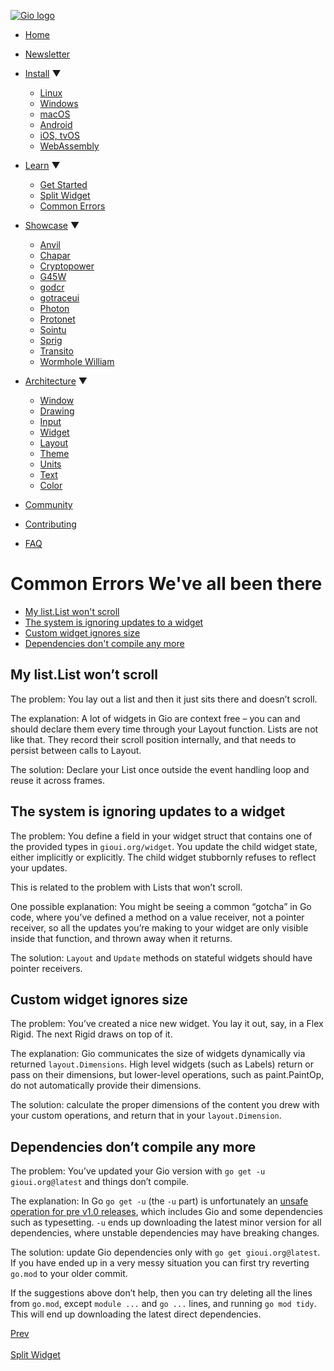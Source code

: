 [![Gio logo](/files/logo-text.svg)](/)

- [Home](/)
- [Newsletter](/news)
- [Install](/doc/install) ▼
  
  - [Linux](/doc/install/linux)
  - [Windows](/doc/install/windows)
  - [macOS](/doc/install/macos)
  - [Android](/doc/install/android)
  - [iOS, tvOS](/doc/install/ios)
  - [WebAssembly](/doc/install/wasm)
- [Learn](/doc/learn) ▼
  
  - [Get Started](/doc/learn/get-started)
  - [Split Widget](/doc/learn/split-widget)
  - [Common Errors](/doc/learn/common-errors)
- [Showcase](/doc/showcase) ▼
  
  - [Anvil](/doc/showcase/anvil)
  - [Chapar](/doc/showcase/chapar)
  - [Cryptopower](/doc/showcase/cryptopower)
  - [G45W](/doc/showcase/g45w)
  - [godcr](/doc/showcase/godcr)
  - [gotraceui](/doc/showcase/gotraceui)
  - [Photon](/doc/showcase/photon)
  - [Protonet](/doc/showcase/protonet)
  - [Sointu](/doc/showcase/sointu)
  - [Sprig](/doc/showcase/sprig)
  - [Transito](/doc/showcase/transito)
  - [Wormhole William](/doc/showcase/wormhole-william)
- [Architecture](/doc/architecture) ▼
  
  - [Window](/doc/architecture/window)
  - [Drawing](/doc/architecture/drawing)
  - [Input](/doc/architecture/input)
  - [Widget](/doc/architecture/widget)
  - [Layout](/doc/architecture/layout)
  - [Theme](/doc/architecture/theme)
  - [Units](/doc/architecture/units)
  - [Text](/doc/architecture/text)
  - [Color](/doc/architecture/color)
- [Community](/doc/community)
- [Contributing](/doc/contribute)
- [FAQ](/doc/faq)

# Common Errors We've all been there

- [My list.List won't scroll](#my-list-list-won-t-scroll)
- [The system is ignoring updates to a widget](#the-system-is-ignoring-updates-to-a-widget)
- [Custom widget ignores size](#custom-widget-ignores-size)
- [Dependencies don't compile any more](#dependencies-don-t-compile-any-more)

## My list.List won’t scroll

The problem: You lay out a list and then it just sits there and doesn’t scroll.

The explanation: A lot of widgets in Gio are context free – you can and should declare them every time through your Layout function. Lists are not like that. They record their scroll position internally, and that needs to persist between calls to Layout.

The solution: Declare your List once outside the event handling loop and reuse it across frames.

## The system is ignoring updates to a widget

The problem: You define a field in your widget struct that contains one of the provided types in `gioui.org/widget`. You update the child widget state, either implicitly or explicitly. The child widget stubbornly refuses to reflect your updates.

This is related to the problem with Lists that won’t scroll.

One possible explanation: You might be seeing a common “gotcha” in Go code, where you’ve defined a method on a value receiver, not a pointer receiver, so all the updates you’re making to your widget are only visible inside that function, and thrown away when it returns.

The solution: `Layout` and `Update` methods on stateful widgets should have pointer receivers.

## Custom widget ignores size

The problem: You’ve created a nice new widget. You lay it out, say, in a Flex Rigid. The next Rigid draws on top of it.

The explanation: Gio communicates the size of widgets dynamically via returned `layout.Dimensions`. High level widgets (such as Labels) return or pass on their dimensions, but lower-level operations, such as paint.PaintOp, do not automatically provide their dimensions.

The solution: calculate the proper dimensions of the content you drew with your custom operations, and return that in your `layout.Dimension`.

## Dependencies don’t compile any more

The problem: You’ve updated your Gio version with `go get -u gioui.org@latest` and things don’t compile.

The explanation: In Go `go get -u` (the `-u` part) is unfortunately an [unsafe operation for pre v1.0 releases](https://github.com/golang/go/issues/64864), which includes Gio and some dependencies such as typesetting. `-u` ends up downloading the latest minor version for all dependencies, where unstable dependencies may have breaking changes.

The solution: update Gio dependencies only with `go get gioui.org@latest`. If you have ended up in a very messy situation you can first try reverting `go.mod` to your older commit.

If the suggestions above don’t help, then you can try deleting all the lines from `go.mod`, except `module ...` and `go ...` lines, and running `go mod tidy`. This will end up downloading the latest direct dependencies.

[Prev  
\
Split Widget](/doc/learn/split-widget)